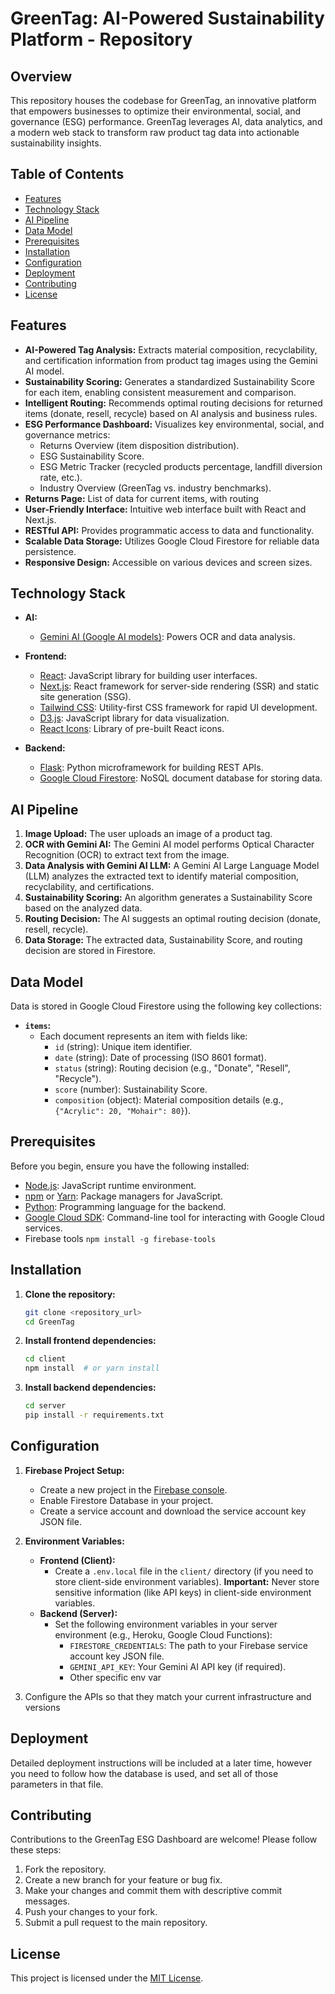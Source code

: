 # GreenTag: AI-Powered Sustainability Platform - Repository

## Overview

This repository houses the codebase for GreenTag, an innovative platform that empowers businesses to optimize their environmental, social, and governance (ESG) performance. GreenTag leverages AI, data analytics, and a modern web stack to transform raw product tag data into actionable sustainability insights.

## Table of Contents

- [Features](#features)
- [Technology Stack](#technology-stack)
- [AI Pipeline](#ai-pipeline)
- [Data Model](#data-model)
- [Prerequisites](#prerequisites)
- [Installation](#installation)
- [Configuration](#configuration)
- [Deployment](#deployment)
- [Contributing](#contributing)
- [License](#license)

## Features

*   **AI-Powered Tag Analysis:** Extracts material composition, recyclability, and certification information from product tag images using the Gemini AI model.
*   **Sustainability Scoring:** Generates a standardized Sustainability Score for each item, enabling consistent measurement and comparison.
*   **Intelligent Routing:** Recommends optimal routing decisions for returned items (donate, resell, recycle) based on AI analysis and business rules.
*   **ESG Performance Dashboard:** Visualizes key environmental, social, and governance metrics:
    *   Returns Overview (item disposition distribution).
    *   ESG Sustainability Score.
    *   ESG Metric Tracker (recycled products percentage, landfill diversion rate, etc.).
    *   Industry Overview (GreenTag vs. industry benchmarks).
*   **Returns Page:** List of data for current items, with routing
*   **User-Friendly Interface:** Intuitive web interface built with React and Next.js.
*   **RESTful API:** Provides programmatic access to data and functionality.
*   **Scalable Data Storage:** Utilizes Google Cloud Firestore for reliable data persistence.
*   **Responsive Design:** Accessible on various devices and screen sizes.

## Technology Stack

*   **AI:**
    *   [Gemini AI (Google AI models)](https://ai.google.dev/): Powers OCR and data analysis.

*   **Frontend:**
    *   [React](https://reactjs.org/): JavaScript library for building user interfaces.
    *   [Next.js](https://nextjs.org/): React framework for server-side rendering (SSR) and static site generation (SSG).
    *   [Tailwind CSS](https://tailwindcss.com/): Utility-first CSS framework for rapid UI development.
    *   [D3.js](https://d3js.org/): JavaScript library for data visualization.
    *   [React Icons](https://react-icons.github.io/react-icons/): Library of pre-built React icons.

*   **Backend:**
    *   [Flask](https://flask.palletsprojects.com/): Python microframework for building REST APIs.
    *   [Google Cloud Firestore](https://cloud.google.com/firestore): NoSQL document database for storing data.

## AI Pipeline

1.  **Image Upload:** The user uploads an image of a product tag.
2.  **OCR with Gemini AI:** The Gemini AI model performs Optical Character Recognition (OCR) to extract text from the image.
3.  **Data Analysis with Gemini AI LLM:** A Gemini AI Large Language Model (LLM) analyzes the extracted text to identify material composition, recyclability, and certifications.
4.  **Sustainability Scoring:** An algorithm generates a Sustainability Score based on the analyzed data.
5.  **Routing Decision:** The AI suggests an optimal routing decision (donate, resell, recycle).
6.  **Data Storage:** The extracted data, Sustainability Score, and routing decision are stored in Firestore.

## Data Model

Data is stored in Google Cloud Firestore using the following key collections:

*   **`items`:**
    *   Each document represents an item with fields like:
        *   `id` (string): Unique item identifier.
        *   `date` (string): Date of processing (ISO 8601 format).
        *   `status` (string): Routing decision (e.g., "Donate", "Resell", "Recycle").
        *   `score` (number): Sustainability Score.
        *   `composition` (object): Material composition details (e.g., `{"Acrylic": 20, "Mohair": 80}`).

## Prerequisites

Before you begin, ensure you have the following installed:

*   [Node.js](https://nodejs.org/en/): JavaScript runtime environment.
*   [npm](https://www.npmjs.com/) or [Yarn](https://yarnpkg.com/): Package managers for JavaScript.
*   [Python](https://www.python.org/): Programming language for the backend.
*   [Google Cloud SDK](https://cloud.google.com/sdk): Command-line tool for interacting with Google Cloud services.
*   Firebase tools `npm install -g firebase-tools`

## Installation

1.  **Clone the repository:**

    ```bash
    git clone <repository_url>
    cd GreenTag
    ```

2.  **Install frontend dependencies:**

    ```bash
    cd client
    npm install  # or yarn install
    ```

3.  **Install backend dependencies:**

    ```bash
    cd server
    pip install -r requirements.txt
    ```

## Configuration

1.  **Firebase Project Setup:**
    *   Create a new project in the [Firebase console](https://console.firebase.google.com/).
    *   Enable Firestore Database in your project.
    *   Create a service account and download the service account key JSON file.

2.  **Environment Variables:**
    *   **Frontend (Client):**
        *   Create a `.env.local` file in the `client/` directory (if you need to store client-side environment variables). **Important:** Never store sensitive information (like API keys) in client-side environment variables.
    *   **Backend (Server):**
        *   Set the following environment variables in your server environment (e.g., Heroku, Google Cloud Functions):
            *   `FIRESTORE_CREDENTIALS`: The path to your Firebase service account key JSON file.
            *   `GEMINI_API_KEY`: Your Gemini AI API key (if required).
            *    Other specific env var

3. Configure the APIs so that they match your current infrastructure and versions

## Deployment

Detailed deployment instructions will be included at a later time, however you need to follow how the database is used, and set all of those parameters in that file.

## Contributing

Contributions to the GreenTag ESG Dashboard are welcome! Please follow these steps:

1.  Fork the repository.
2.  Create a new branch for your feature or bug fix.
3.  Make your changes and commit them with descriptive commit messages.
4.  Push your changes to your fork.
5.  Submit a pull request to the main repository.

## License

This project is licensed under the [MIT License](LICENSE).
